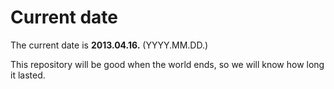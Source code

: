 # Current date

The current date is **2013.04.16.** (YYYY.MM.DD.)

This repository will be good when the world ends, so we will know how long it lasted.